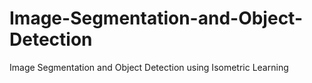 # Image-Segmentation-and-Object-Detection
Image Segmentation and Object Detection using Isometric Learning

